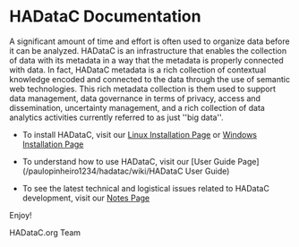 # HADataC Documentation

A significant amount of time and effort is often used to organize data before it can be analyzed. HADataC is an infrastructure that enables the collection of data with its metadata in a way that the metadata is properly connected with data. In fact, HADataC metadata is a rich collection of contextual knowledge encoded and connected to the data through the use of semantic web technologies. This rich metadata collection is them used to support data management, data governance in terms of privacy, access and dissemination, uncertainty management, and a rich collection of data analytics activities currently referred to as just ''big data''.  

* To install HADataC, visit our [Linux Installation Page](/paulopinheiro1234/hadatac/wiki/Installing-for-Linux) or [Windows Installation Page](/paulopinheiro1234/hadatac/wiki/Installing-for-Windows)

* To understand how to use HADataC, visit our [User Guide Page](/paulopinheiro1234/hadatac/wiki/HADataC User Guide)

* To see the latest technical and logistical issues related to HADataC development, visit our [Notes Page](/paulopinheiro1234/hadatac/wiki/notes)

Enjoy!

HADataC.org Team 
